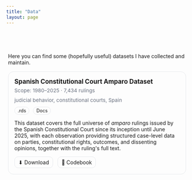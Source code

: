 ```yaml
---
title: "Data"
layout: page
---
```


<style>
/* Wrapper with subtle left + top breathing room */
.data-wrapper {
  padding-left: 5px;  
  padding-right: 20px;
  padding-top: 45px;    
  max-width: 900px;
  margin: auto;
}

/* Card grid */
.data-grid {
  display: grid;
  grid-template-columns: repeat(auto-fit, minmax(260px, 1fr));
  gap: 16px;
  margin-top: 16px;
}

.card {
  border: 1px solid #e5e7eb;
  border-radius: 14px;
  padding: 16px;
}

.card h3 {
  margin: 0 0 6px 0;
  font-size: 1.05rem;
}

.badge {
  display: inline-block;
  font-size: .78rem;
  padding: 2px 8px;
  border: 1px solid #e5e7eb;
  border-radius: 999px;
  margin-right: 6px;
}

.meta {
  font-size: .86rem;
  color: #6b7280;
  margin: 6px 0 10px;
}

.actions a {
  display: inline-block;
  margin-right: 8px;
  padding: 6px 10px;
  border: 1px solid #e5e7eb;
  border-radius: 10px;
  text-decoration: none;
}

.actions a:hover {
  background: #f9fafb;
}
</style>

<div class="data-wrapper">

Here you can find some (hopefully useful) datasets I have collected and maintain.

<div class="data-grid">

  <div class="card">
    <h3>Spanish Constitutional Court Amparo Dataset</h3>
    <div class="meta">Scope: 1980–2025 · 7,434 rulings</div>
    <div class="meta">judicial behavior, constitutional courts, Spain</div>
    <span class="badge">.rds</span>
    <span class="badge">Docs</span>
    <p>This dataset covers the full universe of <em>amparo</em> rulings issued by the Spanish Constitutional Court since its inception until June 2025, with each observation providing structured case-level data on parties, constitutional rights, outcomes, and dissenting opinions, together with the ruling's full text.</p>
    <div class="actions">
      <a href="https://doi.org/10.17605/OSF.IO/2A4WG" target="_blank">⬇ Download</a>
      <a href="./codebook-amparo.pdf">📄 Codebook</a>
    </div>
  </div>

</div>

</div>

